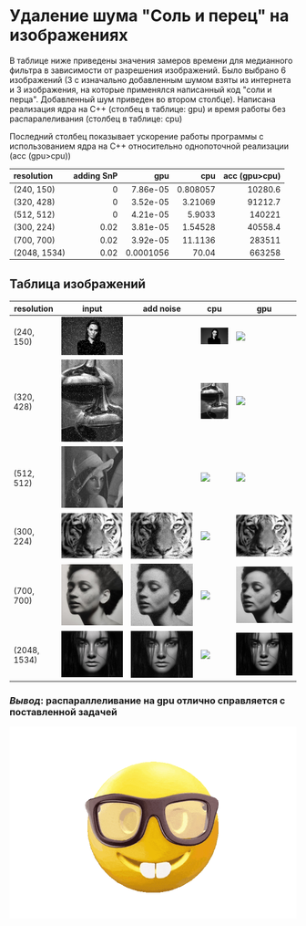 
<div>
    <h1>Удаление шума "Соль и перец" на изображениях</h1>
    <p>В таблице ниже приведены значения замеров времени для медианного фильтра в зависимости от разрешения изображений. Было выбрано 6 изображений (3 с изначально добавленным шумом взяты из интернета и 3 изображения, на которые применялся написанный код "соли и перца". Добавленный шум приведен во втором столбце). Написана реализация ядра на C++ (столбец в таблице: gpu) и время работы без распаралеливания (столбец в таблице: cpu)</p>
    <p>Последний столбец показывает ускорение работы программы с использованием ядра на C++ относительно однопоточной реализации (acc (gpu>cpu))</p>
</div>


| resolution   |   adding SnP |       gpu |       cpu |   acc (gpu>cpu) |
|:-------------|-------------:|----------:|----------:|----------------:|
| (240, 150)   |         0    | 7.86e-05  |  0.808057 |      10280.6    |
| (320, 428)   |         0    | 3.52e-05  |  3.21069  |      91212.7    |
| (512, 512)   |         0    | 4.21e-05  |  5.9033   |     140221      |
| (300, 224)   |         0.02 | 3.81e-05  |  1.54528  |      40558.4    |
| (700, 700)   |         0.02 | 3.92e-05  | 11.1136   |     283511      |
| (2048, 1534) |         0.02 | 0.0001056 | 70.04     |     663258      |


<div>
    <h2>Таблица изображений</h2>
</div>

| resolution   | input                                                                                  | add noise                                                                                              | cpu                                                                                                       | gpu                                                                                                       |
|--------------|----------------------------------------------------------------------------------------|--------------------------------------------------------------------------------------------------------|-----------------------------------------------------------------------------------------------------------|-----------------------------------------------------------------------------------------------------------|
| (240, 150)   | ![](input/w0.bmp)    |                                                                                                        | ![](output/cpu_median_cpu240x150.bmp)   | ![](output/cpu_median_gpu240x150.bmp)   |
| (320, 428)   | ![](input/w1.bmp)    |                                                                                                        | ![](output/cpu_median_cpu320x428.bmp)   | ![](output/cpu_median_gpu320x428.bmp)   |
| (512, 512)   | ![](input/w2.bmp)    |                                                                                                        | ![](output/cpu_median_cpu515x512.bmp)   | ![](output/cpu_median_gpu515x512.bmp)   |
| (300, 224)   | ![](input/wout0.bmp) | ![](output/adding_SnP_300x224.bmp)   | ![](output/cpu_median_gpu300x224.bmp)   | ![](output/cpu_median_cpu300x224.bmp)   |
| (700, 700)   | ![](input/wout1.bmp) | ![](output/adding_SnP_700x700.bmp)   | ![](output/cpu_median_gpu700x700.bmp)   | ![](output/cpu_median_cpu700x700.bmp)   |
| (2048, 1534) | ![](input/wout2.bmp) | ![](output/adding_SnP_2048x1534.bmp) | ![](output/cpu_median_gpu2048x1534.bmp) | ![](output/cpu_median_cpu2048x1534.bmp) |


<h3><i>Вывод</i>: распараллеливание на gpu отлично справляется с поставленной задачей </h3>

![](https://github.com/LexeyPivloy/hpc-pavlov/blob/main/static/nerd_SnP.gif)
